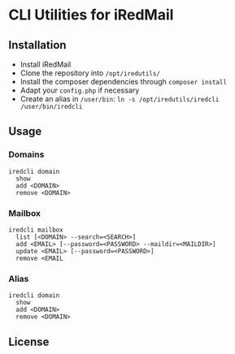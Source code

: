 CLI Utilities for iRedMail
==========================

Installation
------------

* Install iRedMail
* Clone the repository into `/opt/iredutils/`
* Install the composer dependencies through `composer install`
* Adapt your `config.php` if necessary
* Create an alias in `/user/bin`: `ln -s /opt/iredutils/iredcli /user/bin/iredcli`


Usage
-----

### Domains

```
iredcli domain
  show
  add <DOMAIN>
  remove <DOMAIN>
```


### Mailbox

```
iredcli mailbox
  list [<DOMAIN> --search=<SEARCH>]
  add <EMAIL> [--password=<PASSWORD> --maildir=<MAILDIR>]
  update <EMAIL> [--password=<PASSWORD>]
  remove <EMAIL
```

### Alias

```
iredcli domain
  show
  add <DOMAIN>
  remove <DOMAIN>
```

License
-------